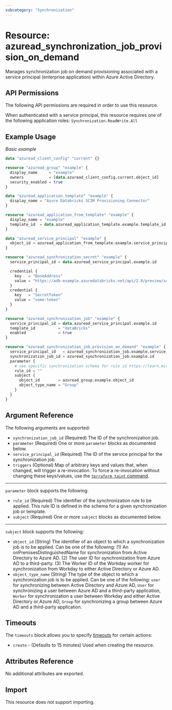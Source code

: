 ```yaml
---
subcategory: "Synchronization"
---
```


# Resource: azuread_synchronization_job_provision_on_demand

Manages synchronization job on demand provisioning associated with a service principal (enterprise application) within Azure Active Directory.

## API Permissions

The following API permissions are required in order to use this resource.

When authenticated with a service principal, this resource requires one of the following application roles: `Synchronization.ReadWrite.All`

## Example Usage

*Basic example*

```terraform
data "azuread_client_config" "current" {}

resource "azuread_group" "example" {
  display_name     = "example"
  owners           = [data.azuread_client_config.current.object_id]
  security_enabled = true
}

data "azuread_application_template" "example" {
  display_name = "Azure Databricks SCIM Provisioning Connector"
}

resource "azuread_application_from_template" "example" {
  display_name = "example"
  template_id  = data.azuread_application_template.example.template_id
}

data "azuread_service_principal" "example" {
  object_id = azuread_application_from_template.example.service_principal_object_id
}

resource "azuread_synchronization_secret" "example" {
  service_principal_id = data.azuread_service_principal.example.id

  credential {
    key   = "BaseAddress"
    value = "https://adb-example.azuredatabricks.net/api/2.0/preview/scim"
  }
  credential {
    key   = "SecretToken"
    value = "some-token"
  }
}

resource "azuread_synchronization_job" "example" {
  service_principal_id = data.azuread_service_principal.example.id
  template_id          = "dataBricks"
  enabled              = true
}

resource "azuread_synchronization_job_provision_on_demand" "example" {
  service_principal_id   = azuread_synchronization_job.example.service_principal_id
  synchronization_job_id = azuread_synchronization_job.example.id
  parameter {
    # see specific synchronization schema for rule id https://learn.microsoft.com/en-us/graph/api/synchronization-synchronizationschema-get?view=graph-rest-beta
    rule_id = ""
    subject {
      object_id        = azuread_group.example.object_id
      object_type_name = "Group"
    }
  }
}

```

## Argument Reference

The following arguments are supported:


* `synchronization_job_id` (Required) The ID of the synchronization job.
* `parameter` (Required) One or more `parameter` blocks as documented below.
* `service_principal_id` (Required) The ID of the service principal for the synchronization job.
* `triggers` (Optional) Map of arbitrary keys and values that, when changed, will trigger a re-invocation. To force a re-invocation without changing these keys/values, use the [`terraform taint` command](https://www.terraform.io/docs/commands/taint.html). 

---

`parameter` block supports the following:

* `rule_id` (Required) The identifier of the synchronization rule to be applied. This rule ID is defined in the schema for a given synchronization job or template.
* `subject` (Required) One or more `subject` blocks as documented below.

---

`subject` block supports the following:

* `object_id` (String) The identifier of an object to which a synchronization job is to be applied. Can be one of the following: (1) An onPremisesDistinguishedName for synchronization from Active Directory to Azure AD. (2) The user ID for synchronization from Azure AD to a third-party. (3) The Worker ID of the Workday worker for synchronization from Workday to either Active Directory or Azure AD.
* `object_type_name` (String) The type of the object to which a synchronization job is to be applied. Can be one of the following: `user` for synchronizing between Active Directory and Azure AD, `User` for synchronizing a user between Azure AD and a third-party application, `Worker` for synchronization a user between Workday and either Active Directory or Azure AD, `Group` for synchronizing a group between Azure AD and a third-party application.

## Timeouts

The `timeouts` block allows you to specify [timeouts](https://www.terraform.io/language/resources/syntax#operation-timeouts) for certain actions:

* `create` - (Defaults to 15 minutes) Used when creating the resource.

## Attributes Reference

No additional attributes are exported.

## Import

This resource does not support importing.

